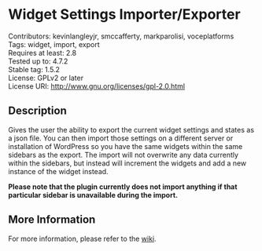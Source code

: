 # Widget Settings Importer/Exporter
Contributors: kevinlangleyjr, smccafferty, markparolisi, voceplatforms  
Tags: widget, import, export  
Requires at least: 2.8  
Tested up to: 4.7.2  
Stable tag: 1.5.2  
License: GPLv2 or later  
License URI: http://www.gnu.org/licenses/gpl-2.0.html

## Description

Gives the user the ability to export the current widget settings and states as a json file. You can then import those settings on a different server or installation of WordPress so you have the same widgets within the same sidebars as the export. The import will not overwrite any data currently within the sidebars, but instead will increment the widgets and add a new instance of the widget instead.

**Please note that the plugin currently does not import anything if that particular sidebar is unavailable during the import.**

## More Information

For more information, please refer to the [wiki](https://github.com/voceconnect/widget-data/wiki).
